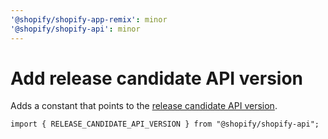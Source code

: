 ```yaml
---
'@shopify/shopify-app-remix': minor
'@shopify/shopify-api': minor
---
```


# Add release candidate API version
Adds a constant that points to the [release candidate API version](https://shopify.dev/docs/api/usage/versioning#release-candidates).

```
import { RELEASE_CANDIDATE_API_VERSION } from "@shopify/shopify-api";
```
